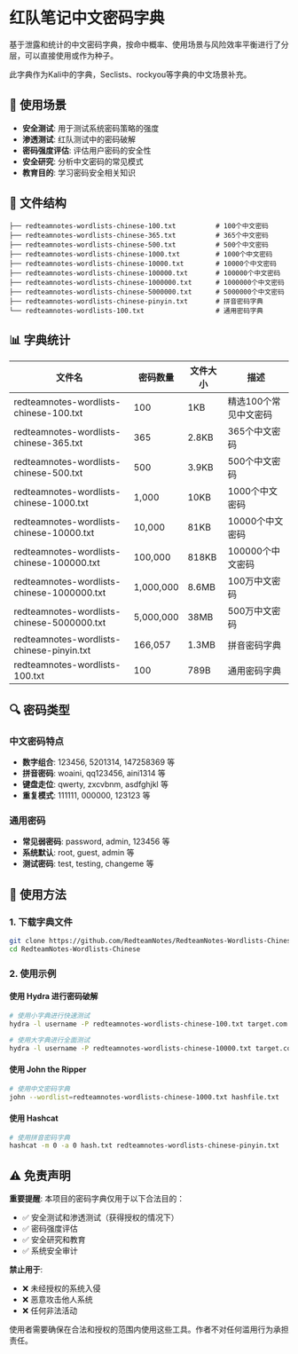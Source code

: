# 红队笔记中文密码字典

基于泄露和统计的中文密码字典，按命中概率、使用场景与风险效率平衡进行了分层，可以直接使用或作为种子。

此字典作为Kali中的字典，Seclists、rockyou等字典的中文场景补充。

## 🎯 使用场景

- **安全测试**: 用于测试系统密码策略的强度
- **渗透测试**: 红队测试中的密码破解
- **密码强度评估**: 评估用户密码的安全性
- **安全研究**: 分析中文密码的常见模式
- **教育目的**: 学习密码安全相关知识

## 📁 文件结构

```
├── redteamnotes-wordlists-chinese-100.txt          # 100个中文密码
├── redteamnotes-wordlists-chinese-365.txt          # 365个中文密码
├── redteamnotes-wordlists-chinese-500.txt          # 500个中文密码
├── redteamnotes-wordlists-chinese-1000.txt         # 1000个中文密码
├── redteamnotes-wordlists-chinese-10000.txt        # 10000个中文密码
├── redteamnotes-wordlists-chinese-100000.txt       # 100000个中文密码
├── redteamnotes-wordlists-chinese-1000000.txt      # 1000000个中文密码
├── redteamnotes-wordlists-chinese-5000000.txt      # 5000000个中文密码
├── redteamnotes-wordlists-chinese-pinyin.txt       # 拼音密码字典
└── redteamnotes-wordlists-100.txt                  # 通用密码字典
```

## 📊 字典统计

| 文件名 | 密码数量 | 文件大小 | 描述 |
|--------|----------|----------|------|
| redteamnotes-wordlists-chinese-100.txt | 100 | 1KB | 精选100个常见中文密码 |
| redteamnotes-wordlists-chinese-365.txt | 365 | 2.8KB | 365个中文密码 |
| redteamnotes-wordlists-chinese-500.txt | 500 | 3.9KB | 500个中文密码 |
| redteamnotes-wordlists-chinese-1000.txt | 1,000 | 10KB | 1000个中文密码 |
| redteamnotes-wordlists-chinese-10000.txt | 10,000 | 81KB | 10000个中文密码 |
| redteamnotes-wordlists-chinese-100000.txt | 100,000 | 818KB | 100000个中文密码 |
| redteamnotes-wordlists-chinese-1000000.txt | 1,000,000 | 8.6MB | 100万中文密码 |
| redteamnotes-wordlists-chinese-5000000.txt | 5,000,000 | 38MB | 500万中文密码 |
| redteamnotes-wordlists-chinese-pinyin.txt | 166,057 | 1.3MB | 拼音密码字典 |
| redteamnotes-wordlists-100.txt | 100 | 789B | 通用密码字典 |

## 🔍 密码类型

### 中文密码特点
- **数字组合**: 123456, 5201314, 147258369 等
- **拼音密码**: woaini, qq123456, aini1314 等
- **键盘走位**: qwerty, zxcvbnm, asdfghjkl 等
- **重复模式**: 111111, 000000, 123123 等

### 通用密码
- **常见弱密码**: password, admin, 123456 等
- **系统默认**: root, guest, admin 等
- **测试密码**: test, testing, changeme 等

## 🚀 使用方法

### 1. 下载字典文件
```bash
git clone https://github.com/RedteamNotes/RedteamNotes-Wordlists-Chinese.git
cd RedteamNotes-Wordlists-Chinese
```

### 2. 使用示例

#### 使用 Hydra 进行密码破解
```bash
# 使用小字典进行快速测试
hydra -l username -P redteamnotes-wordlists-chinese-100.txt target.com ssh

# 使用大字典进行全面测试
hydra -l username -P redteamnotes-wordlists-chinese-10000.txt target.com ssh
```

#### 使用 John the Ripper
```bash
# 使用中文密码字典
john --wordlist=redteamnotes-wordlists-chinese-1000.txt hashfile.txt
```

#### 使用 Hashcat
```bash
# 使用拼音密码字典
hashcat -m 0 -a 0 hash.txt redteamnotes-wordlists-chinese-pinyin.txt
```

## ⚠️ 免责声明

**重要提醒**: 本项目的密码字典仅用于以下合法目的：

- ✅ 安全测试和渗透测试（获得授权的情况下）
- ✅ 密码强度评估
- ✅ 安全研究和教育
- ✅ 系统安全审计

**禁止用于**:
- ❌ 未经授权的系统入侵
- ❌ 恶意攻击他人系统
- ❌ 任何非法活动

使用者需要确保在合法和授权的范围内使用这些工具。作者不对任何滥用行为承担责任。
